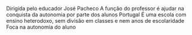 Dirigida pelo educador José Pacheco
A função do professor é ajudar na conquista da autonomia por parte dos alunos
Portugal
É uma escola com ensino heterodoxo, sem divisão em classes e nem anos de escolaridade
Foca na autonomia do aluno